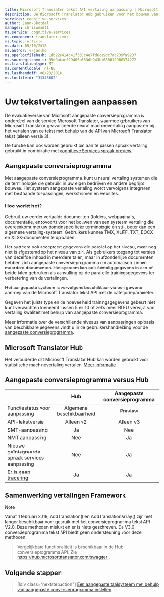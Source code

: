 ```yaml
---
title: Microsoft Translator tekst API vertaling aanpassing | Microsoft Docs
description: De Microsoft Translator Hub gebruiken voor het bouwen van uw eigen machinevertaling-systeem met behulp van uw voorkeur terminologie en stijl.
services: cognitive-services
author: Jann-Skotdal
manager: chriswendt1
ms.service: cognitive-services
ms.component: translator-text
ms.topic: article
ms.date: 05/10/2018
ms.author: v-jansko
ms.openlocfilehash: 1db22a414c41f338c4e7fd6ce9dc7ac739fa9237
ms.sourcegitcommit: 95d9a6acf29405a533db943b1688612980374272
ms.translationtype: MT
ms.contentlocale: nl-NL
ms.lasthandoff: 06/23/2018
ms.locfileid: "35345602"
---
```

# <a name="customize-your-text-translations"></a>Uw tekstvertalingen aanpassen

De evaluatieversie van Microsoft aangepaste conversieprogramma is onderdeel van de service Microsoft Translator, waarmee gebruikers van Microsoft Translator geavanceerde neural machinevertaling aanpassen bij het vertalen van de tekst met behulp van de API van Microsoft Translator tekst (alleen versie 3). 

De functie kan ook worden gebruikt om aan te passen spraak vertaling gebruikt in combinatie met [cognitieve Services spraak preview](https://docs.microsoft.com/en-us/azure/cognitive-services/speech-service/).

## <a name="custom-translator"></a>Aangepaste conversieprogramma
Met aangepaste conversieprogramma, kunt u neural vertaling systemen die de terminologie die gebruikt in uw eigen bedrijven en andere begrijpt bouwen. Het systeem aangepaste vertaling wordt vervolgens integreren met bestaande toepassingen, werkstromen en websites. 

### <a name="how-does-it-work"></a>Hoe werkt het?
Gebruik uw eerder vertaalde documenten (folders, webpagina's, documentatie, enzovoort) voor het bouwen van een systeem vertaling die overeenkomt met uw domeinspecifieke terminologie en stijl, beter dan een algemene vertaling-systeem. Gebruikers kunnen TMX, XLIFF, TXT, DOCX en XLSX-documenten te uploaden.  

Het systeem ook accepteert gegevens die parallel op het niveau, maar nog niet is afgestemd op het niveau van zin. Als gebruikers toegang tot versies van dezelfde inhoud in meerdere talen, maar in afzonderlijke documenten hebben zich aangepaste conversieprogramma om automatisch zinnen meerdere documenten.  Het systeem kan ook ééntalig gegevens in een of beide talen gebruiken als aanvulling op de parallelle trainingsgegevens ter verbetering van de vertalingen. 

Het aangepaste systeem is vervolgens beschikbaar via een gewone aanroep van de Microsoft Translator tekst API met de categorieparameter.

Gegeven het juiste type en de hoeveelheid trainingsgegevens gebeurt niet kunt verwachten toeneemt tussen 5 en 10 of zelfs meer BLEU verwijst van vertaling kwaliteit met behulp van aangepaste conversieprogramma.

Meer informatie over de verschillende niveaus van aanpassingen op basis van beschikbare gegevens vindt u in de [gebruikershandleiding voor de aangepaste conversieprogramma](http://aka.ms/CustomTranslatorDocs).


## <a name="microsoft-translator-hub"></a>Microsoft Translator Hub

Het verouderde dat Microsoft Translator Hub kan worden gebruikt voor statistische machinevertaling vertalen. [Meer informatie](https://www.microsoft.com/en-us/translator/hub.aspx) 

## <a name="custom-translator-versus-hub"></a>Aangepaste conversieprogramma versus Hub

|   | **Hub** | **Aangepaste conversieprogramma**|
|:-----|:----:|:----:|
|Functiestatus voor aanpassing   | Algemene beschikbaarheid  | Preview |
| API-tekstversie  | Alleen v2   | Alleen v3 |
| SMT-aanpassing | Ja   | Nee | 
| NMT aanpassing | Nee    | Ja |
| Nieuwe geïntegreerde spraak services aanpassing | Nee    | Ja | 
| [Er is geen tracering](http://www.aka.ms/notrace) | Ja   | Ja | 

## <a name="collaborative-translations-framework"></a>Samenwerking vertalingen Framework

> [!NOTE]
> Vanaf 1 februari 2018, AddTranslation() en AddTranslationArray() zijn niet langer beschikbaar voor gebruik met het conversieprogramma tekst API V2.0. Deze methoden mislukt en er is niets geschreven. De V3.0 conversieprogramma tekst API biedt geen ondersteuning voor deze methoden.

>Vergelijkbare functionaliteit is beschikbaar in de Hub conversieprogramma API. Zie [ https://hub.microsofttranslator.com/swagger ](https://hub.microsofttranslator.com/swagger). 

## <a name="next-steps"></a>Volgende stappen
> [!div class="nextstepaction"]
> [Een aangepaste taalsysteem met behulp van aangepaste conversieprogramma instellen](http://aka.ms/CustomTranslatorDocs)
